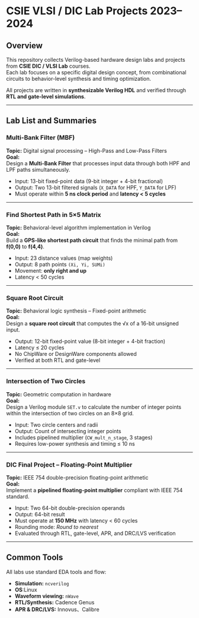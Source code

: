 # CSIE VLSI / DIC Lab Projects 2023–2024

## Overview
This repository collects Verilog-based hardware design labs and projects from **CSIE DIC / VLSI Lab** courses.  
Each lab focuses on a specific digital design concept, from combinational circuits to behavior-level synthesis and timing optimization.

All projects are written in **synthesizable Verilog HDL** and verified through **RTL and gate-level simulations**.

---

## Lab List and Summaries

### Multi-Bank Filter (MBF)
**Topic:** Digital signal processing – High-Pass and Low-Pass Filters  
**Goal:**  
Design a **Multi-Bank Filter** that processes input data through both HPF and LPF paths simultaneously.  
- Input: 13-bit fixed-point data (9-bit integer + 4-bit fractional)  
- Output: Two 13-bit filtered signals (`X_DATA` for HPF, `Y_DATA` for LPF)  
- Must operate within **5 ns clock period** and **latency < 5 cycles**  

---

### Find Shortest Path in 5×5 Matrix
**Topic:** Behavioral-level algorithm implementation in Verilog  
**Goal:**  
Build a **GPS-like shortest path circuit** that finds the minimal path from **f(0,0)** to **f(4,4)**.  
- Input: 23 distance values (map weights)  
- Output: 8 path points `(Xi, Yi, SUMi)`  
- Movement: **only right and up**  
- Latency < 50 cycles  

---

### Square Root Circuit
**Topic:** Behavioral logic synthesis – Fixed-point arithmetic  
**Goal:**  
Design a **square root circuit** that computes the √x of a 16-bit unsigned input.  
- Output: 12-bit fixed-point value (8-bit integer + 4-bit fraction)  
- Latency ≤ 20 cycles  
- No ChipWare or DesignWare components allowed  
- Verified at both RTL and gate-level  

---

### Intersection of Two Circles
**Topic:** Geometric computation in hardware  
**Goal:**  
Design a Verilog module `SET.v` to calculate the number of integer points within the intersection of two circles on an 8×8 grid.  
- Input: Two circle centers and radii  
- Output: Count of intersecting integer points  
- Includes pipelined multiplier (`CW_mult_n_stage`, 3 stages)  
- Requires low-power synthesis and timing ≤ 10 ns  

---

### DIC Final Project – Floating-Point Multiplier
**Topic:** IEEE 754 double-precision floating-point arithmetic  
**Goal:**  
Implement a **pipelined floating-point multiplier** compliant with IEEE 754 standard.  
- Input: Two 64-bit double-precision operands  
- Output: 64-bit result  
- Must operate at **150 MHz** with latency < 60 cycles  
- Rounding mode: *Round to nearest*  
- Evaluated through RTL, gate-level, APR, and DRC/LVS verification  

---

## Common Tools
All labs use standard EDA tools and flow:
- **Simulation:** `ncverilog`
- **OS**:Linux  
- **Waveform viewing:** `nWave`  
- **RTL/Synthesis:** Cadence Genus
- **APR & DRC/LVS:** Innovus、Calibre 
